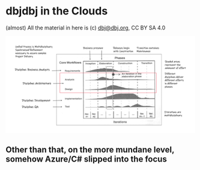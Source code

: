 # dbjdbj in the Clouds

(almost) All the material in here is (c) dbj@dbj.org, CC BY SA 4.0

![](UP1999ARCH+SCRUM2022.png)

## Other than that, on the more mundane level, somehow Azure/C# slipped into the focus
<!--

**Here are some ideas to get you started:**

🙋‍♀️ A short introduction - what is your organization all about?
🌈 Contribution guidelines - how can the community get involved?
👩‍💻 Useful resources - where can the community find your docs? Is there anything else the community should know?
🍿 Fun facts - what does your team eat for breakfast?
🧙 Remember, you can do mighty things with the power of [Markdown](https://docs.github.com/github/writing-on-github/getting-started-with-writing-and-formatting-on-github/basic-writing-and-formatting-syntax)
-->
